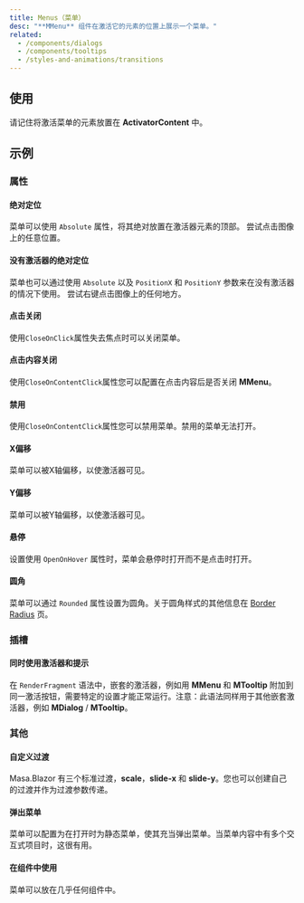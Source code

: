 ```yaml
---
title: Menus（菜单）
desc: "**MMenu** 组件在激活它的元素的位置上展示一个菜单。"
related:
  - /components/dialogs
  - /components/tooltips
  - /styles-and-animations/transitions
---
```


## 使用

请记住将激活菜单的元素放置在 **ActivatorContent** 中。

<menus-usage></menus-usage>

## 示例

### 属性

#### 绝对定位

菜单可以使用 `Absolute` 属性，将其绝对放置在激活器元素的顶部。 尝试点击图像上的任意位置。

<masa-example file="Examples.components.menus.Absolute"></masa-example>

#### 没有激活器的绝对定位

菜单也可以通过使用 `Absolute` 以及 `PositionX` 和 `PositionY` 参数来在没有激活器的情况下使用。 尝试右键点击图像上的任何地方。

<masa-example file="Examples.components.menus.AbsoluteWithoutActivator"></masa-example>

#### 点击关闭

使用`CloseOnClick`属性失去焦点时可以关闭菜单。

<masa-example file="Examples.components.menus.CloseOnClick"></masa-example>

#### 点击内容关闭

使用`CloseOnContentClick`属性您可以配置在点击内容后是否关闭 **MMenu**。

<masa-example file="Examples.components.menus.CloseOnContentClick"></masa-example>

#### 禁用

使用`CloseOnContentClick`属性您可以禁用菜单。禁用的菜单无法打开。

<masa-example file="Examples.components.menus.Disabled"></masa-example>

#### X偏移

菜单可以被X轴偏移，以使激活器可见。

<masa-example file="Examples.components.menus.OffsetX"></masa-example>

#### Y偏移

菜单可以被Y轴偏移，以使激活器可见。

<masa-example file="Examples.components.menus.OffsetY"></masa-example>

#### 悬停

设置使用 `OpenOnHover` 属性时，菜单会悬停时打开而不是点击时打开。

<masa-example file="Examples.components.menus.OpenOnHover"></masa-example>

#### 圆角

菜单可以通过 `Rounded` 属性设置为圆角。关于圆角样式的其他信息在 [Border Radius](/blazor/styles-and-animations/border-radius) 页。

<masa-example file="Examples.components.menus.Rounded"></masa-example>

### 插槽

#### 同时使用激活器和提示

在 `RenderFragment` 语法中，嵌套的激活器，例如用 **MMenu** 和 **MTooltip** 附加到同一激活按钮，需要特定的设置才能正常运行。注意：此语法同样用于其他嵌套激活器，例如 **MDialog**
/ **MTooltip**。

<masa-example file="Examples.components.menus.ActivatorAndTooltip"></masa-example>

### 其他

#### 自定义过渡

Masa.Blazor 有三个标准过渡，**scale**，**slide-x** 和 **slide-y**。您也可以创建自己的过渡并作为过渡参数传递。

<masa-example file="Examples.components.menus.CustomTransitions"></masa-example>

#### 弹出菜单

菜单可以配置为在打开时为静态菜单，使其充当弹出菜单。当菜单内容中有多个交互式项目时，这很有用。

<masa-example file="Examples.components.menus.PopoverMenu"></masa-example>

#### 在组件中使用

菜单可以放在几乎任何组件中。

<masa-example file="Examples.components.menus.UseInComponents"></masa-example>
